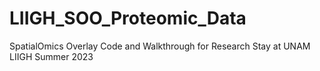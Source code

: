 # LIIGH_SOO_Proteomic_Data
SpatialOmics Overlay Code and Walkthrough for Research Stay at UNAM LIIGH Summer 2023

